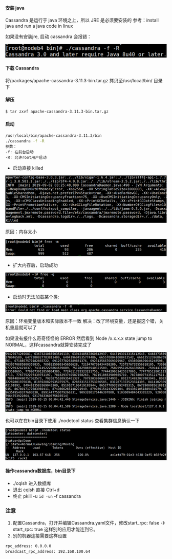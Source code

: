 #### 安装 java
Cassandra 是运行于 java 环境之上，所以 JRE 是必须要安装的
参考：install java and run a java code in linux

如果没有安装jre, 启动 cassandra 会报错：

![image](https://github.com/yuanyaru/cassandra/blob/master/images/jre.jpg)

#### 下载 Cassandra
将/packages/apache-cassandra-3.11.3-bin.tar.gz 拷贝至/usr/local/bin/ 目录下

#### 解压
``` bash
$ tar zxvf apache-cassandra-3.11.3-bin.tar.gz
```

#### 启动
``` bash
/usr/local/bin/apache-cassandra-3.11.3/bin
./cassandra -f -R
参数：
-f: 在前台启动
-R: 允许root用户启动
```

* 启动直接 killed

![image](https://github.com/yuanyaru/cassandra/blob/master/images/killed.jpg)

原因：内存太小

![image](https://github.com/yuanyaru/cassandra/blob/master/images/memory-small.jpg)

* 扩大内存后，启动成功

![image](https://github.com/yuanyaru/cassandra/blob/master/images/memory-big.jpg)

* 启动时无法加载某个类:

![image](https://github.com/yuanyaru/cassandra/blob/master/images/cannot-load-class.png)

原因：环境变量版本和实际版本不一致
解决：改了环境变量，还是报这个错，关机重启就可以了

如果没有报什么奇奇怪怪的 ERROR 然后看到 Node /x.x.x.x state jump to NORMAL，这样cassandra就算安装完成了

![image](https://github.com/yuanyaru/cassandra/blob/master/images/start-success.png)

也可以在在bin目录下使用 ./nodetool status 查看集群信息确认一下

![image](https://github.com/yuanyaru/cassandra/blob/master/images/check.png)

#### 操作cassandra数据库，bin目录下
* ./cqlsh 进入数据库
* 退出 cqlsh 直接 Ctrl+d
* 终止 pkill -u `id -un` -f cassandra

### 注意
1. 配置Cassandra，打开并编辑Cassandra.yaml文件，修改start_rpc: false -》 start_rpc: true
这样别的应用才能连到它。
2. 别的机器连接需要这样设置
``` bash
rpc_address: 0.0.0.0
broadcast_rpc_address: 192.168.100.64
```
